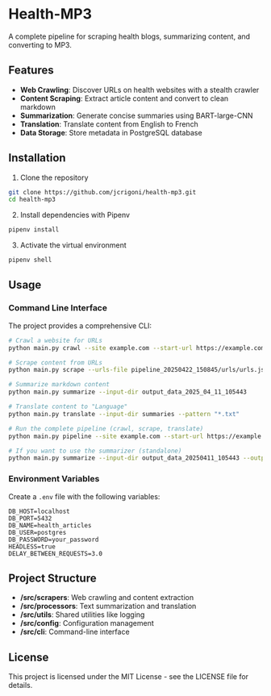 # Health-MP3

A complete pipeline for scraping health blogs, summarizing content, and converting to MP3.

## Features

- **Web Crawling**: Discover URLs on health websites with a stealth crawler
- **Content Scraping**: Extract article content and convert to clean markdown
- **Summarization**: Generate concise summaries using BART-large-CNN
- **Translation**: Translate content from English to French
- **Data Storage**: Store metadata in PostgreSQL database

## Installation

1. Clone the repository

```bash
git clone https://github.com/jcrigoni/health-mp3.git
cd health-mp3
```

2. Install dependencies with Pipenv

```bash
pipenv install
```

3. Activate the virtual environment

```bash
pipenv shell
```

## Usage

### Command Line Interface

The project provides a comprehensive CLI:

```bash
# Crawl a website for URLs
python main.py crawl --site example.com --start-url https://example.com/ --max-pages 100

# Scrape content from URLs
python main.py scrape --urls-file pipeline_20250422_150845/urls/urls.json 

# Summarize markdown content
python main.py summarize --input-dir output_data_2025_04_11_105443

# Translate content to "Language"
python main.py translate --input-dir summaries --pattern "*.txt"

# Run the complete pipeline (crawl, scrape, translate)
python main.py pipeline --site example.com --start-url https://example.com/ --max-pages 100

# If you want to use the summarizer (standalone)
python main.py summarize --input-dir output_data_20250411_105443 --output-dir summaries
```

### Environment Variables

Create a `.env` file with the following variables:

```
DB_HOST=localhost
DB_PORT=5432
DB_NAME=health_articles
DB_USER=postgres
DB_PASSWORD=your_password
HEADLESS=true
DELAY_BETWEEN_REQUESTS=3.0
```

## Project Structure

- **/src/scrapers**: Web crawling and content extraction
- **/src/processors**: Text summarization and translation
- **/src/utils**: Shared utilities like logging
- **/src/config**: Configuration management
- **/src/cli**: Command-line interface

## License

This project is licensed under the MIT License - see the LICENSE file for details.